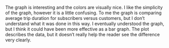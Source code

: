 The graph is interesting and the colors are visually nice. I like the simplicity of the graph, however it is a little confusing. To me the graph is comparing average trip duration for subscribers versus customers, but I don’t understand what it was done in this way. I eventually understood the graph, but I think it could have been more effective as a bar graph. The plot describes the data, but it doesn’t really help the reader see the difference very clearly. 
